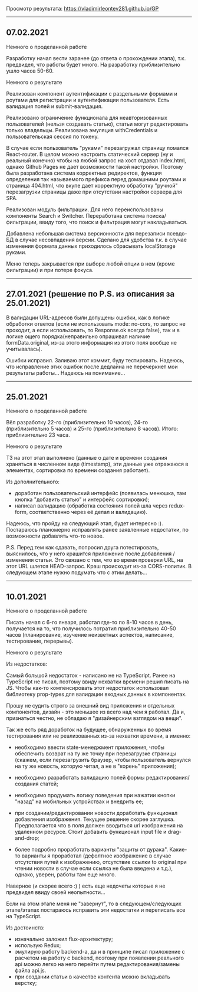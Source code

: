 Просмотр результата: https://vladimirleontev281.github.io/GP

----------
07.02.2021
----------

Немного о проделанной работе

Разработку начал вести заранее (до ответа о прохождении этапа), т.к. предвидел, что работы будет много. На разработку приблизительно ушло часов 50-60.


Немного о результате

Реализован компонент аутентификации с раздельными формами и роутами для регистрации и аутентификации пользователя. Есть валидация полей и submit-валидация.

Реализовано ограничение функционала для неавторизованных пользователей (нельзя создавать статью), статьи могут редактировать только владельцы. Реализована эмуляция withCredentials и пользовательская сессия по токену.

В случае если пользователь "руками" перезагружал страницу ломался React-router. В целом можно настроить статический сервер (ну и реальный конечно) чтобы на любой запрос на хост отдавал index.html, однако Github Pages не дает возможности такой настройки. Поэтому была разработана система корректных редиректов, функция определения так называемого префикса перед домашними роутами и страница 404.html, что вкупе дает корректную обработку "ручной" перезагрузки страницы даже при отсутствии настройки сервера для SPA.

Реализован модуль фильтрации. Для него переиспользованы компоненты Search и Switcher. Переработана система поиска/фильтрации, ввиду того, что поиск и фильтрация могут накладываться.

Добавлена небольшая система версионности для перезаписи псевдо-БД в случае несовпадения версии. Сделано для удобства т.к. в случае изменения формата данных приходилось сбрасывать localStorage руками.

Меню теперь закрывается при выборе любой опции в нем (кроме фильтрации) и при потере фокуса.


----------
27.01.2021 (решение по P.S. из описания за 25.01.2021)
----------

В валидации URL-адресов были допущены ошибки, как в логике обработки ответов (если не использовать mode: no-cors, то запрос не проходит, а если использовать, то Response.ok всегда false), так и в логике ощего порядка(неправильно опрашивал наличие formData.original, из-за этого информация из этого поля вообще не учитывалась).

Ошибки исправил. Заливаю этот коммит, буду тестировать. Надеюсь, что исправление этих ошибок после дедлайна не перечеркнет мои результаты работы... Надеюсь на понимание...


----------
25.01.2021
----------

Немного о проделанной работе

Вёл разработку 22-го (приблизительно 10 часов), 24-го (приблизительно 5 часов) и 25-го (приблизительно 8 часов).
Итого: приблизительно 23 часа.


Немного о результате

ТЗ на этот этап выполнено (данные о дате и времени создания храняться в численном виде (timestamp), эти данные уже отражаюся в элементах, сортировка по времени создания работает).

Из дополнительного:
- доработан пользовательский интерфейс (появилась менюшка, там кнопка "добавить статью" и интерфейс сортировки);
- написал валидацию (обработка состояния полей шла через redux-form, соответственно через её делал и валидацию).


Надеюсь, что пройду на следующий этап, будет интересно :). Постараюсь планомерно исправлять ранее заявленные недостатки, по возможности добавлять что-то новое.


P.S. Перед тем как сдавать, попросил друга потестировать, выяснилось, что у него крашится приложение после добавления / изменения статьи. Это связано с тем, что во время проверки URL, на этот URL шлется HEAD-запрос. Краш происходит из-за CORS-политик. В следующем этапе нужно подумать что с этим делать...

----------
10.01.2021
----------

Немного о проделанной работе

Писать начал с 6-го января, работал где-то по 8-10 часов в день, получается на то, что получилось потратил приблизительно 40-50 часов (планирование, изучение неизветных аспектов, написание, тестирование, перерывы).


Немного о результате


Из недостатков:

Самый большой недостаток - написано не на TypeScript. Ранее на TypeScript не писал, поэтому ввиду нехватки времени решил писать на JS. Чтобы как-то компенсировать этот недостаток использовал библиотеку prop-types для валидации входных данных в компонентах.

Прошу не судить строго за внешний вид приложения и отдельных компонентов, дизайн - это меньшее из всего над чем я работал. Да и, признаться честно, не обладаю я "дизайнерским взглядом на вещи".

Так же есть ряд доработок на будущее, обнаруженных во время тестирования или не реализованных из-за нехватки времени, а именно:

- необходимо ввести state-менеджмент приложения, чтобы обеспечить возврат на ту же точку при перезагрузке страницы (скажем, если перезагрузить браузер, чтобы пользователь вернулся на ту же новость, которую читал, а не в "корень" приложения);

- необходимо разработать валидацию полей формы редактирования/создания статей;

- необходимо продумать логику поведения при нажатии кнопки "назад" на мобильных устройствах и внедрить ее;

- при создании/редактировании новости доработать функционал добавления изображения. Текущее решение скорее заглушка. Предполагается что в поля должен вводиться url изображения на удаленном ресурсе. Стоит добавить функционал input file и drag-and-drop;

- более подробно проработать варианты "защиты от дурака". Какие-то варианты я проработал (дефолтное изображение в случае отсутствия путей к изображению, отсутствие ссылки to original при чтении новости в случае если ссылка не была введена и т.д.), однако, уверен, работы там еще много.

Наверное (и скорее всего :) ) есть еще недочеты которые я не предвидел ввиду своей неопытности...


Если на этом этапе меня не "завернут", то в следующем/следующих этапе/этапах постараюсь исправить эти недостатки и переписать все на TypeScript.



Из достоинств:

- изначально заложил flux-архитектуру;
- использую Redux;
- эмулирую работу backend-а, да и в принципе писал приложение с расчетом на работу с backend, поэтому при появлении реального api можно легко на него перейти путем редактирования/замены файла api.js.
- при создании статьи в качестве контента можно вкладывать верстку;